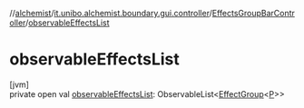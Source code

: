 //[alchemist](../../../index.md)/[it.unibo.alchemist.boundary.gui.controller](../index.md)/[EffectsGroupBarController](index.md)/[observableEffectsList](observable-effects-list.md)

# observableEffectsList

[jvm]\
private open val [observableEffectsList](observable-effects-list.md): ObservableList<[EffectGroup](../../it.unibo.alchemist.boundary.gui.effects/-effect-group/index.md)<[P](../../it.unibo.alchemist.boundary.gui.effects.json/-effect-group-adapter/index.md)>>
